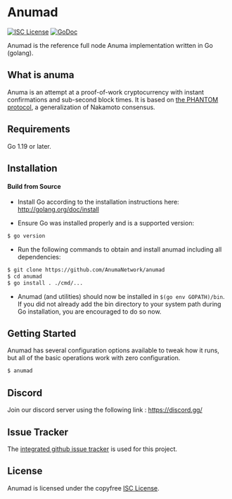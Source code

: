 
Anumad
====

[![ISC License](http://img.shields.io/badge/license-ISC-blue.svg)](https://choosealicense.com/licenses/isc/)
[![GoDoc](https://img.shields.io/badge/godoc-reference-blue.svg)](http://godoc.org/github.com/AnumaNetwork/anumad)

Anumad is the reference full node Anuma implementation written in Go (golang).

## What is anuma

Anuma is an attempt at a proof-of-work cryptocurrency with instant confirmations and sub-second block times. It is based on [the PHANTOM protocol](https://eprint.iacr.org/2018/104.pdf), a generalization of Nakamoto consensus.

## Requirements

Go 1.19 or later.

## Installation

#### Build from Source

- Install Go according to the installation instructions here:
  http://golang.org/doc/install

- Ensure Go was installed properly and is a supported version:

```bash
$ go version
```

- Run the following commands to obtain and install anumad including all dependencies:

```bash
$ git clone https://github.com/AnumaNetwork/anumad
$ cd anumad
$ go install . ./cmd/...
```

- Anumad (and utilities) should now be installed in `$(go env GOPATH)/bin`. If you did
  not already add the bin directory to your system path during Go installation,
  you are encouraged to do so now.


## Getting Started

Anumad has several configuration options available to tweak how it runs, but all
of the basic operations work with zero configuration.

```bash
$ anumad
```

## Discord
Join our discord server using the following link : https://discord.gg/

## Issue Tracker

The [integrated github issue tracker](https://github.com/AnumaNetwork/anumad/issues)
is used for this project.


## License

Anumad is licensed under the copyfree [ISC License](https://choosealicense.com/licenses/isc/).
